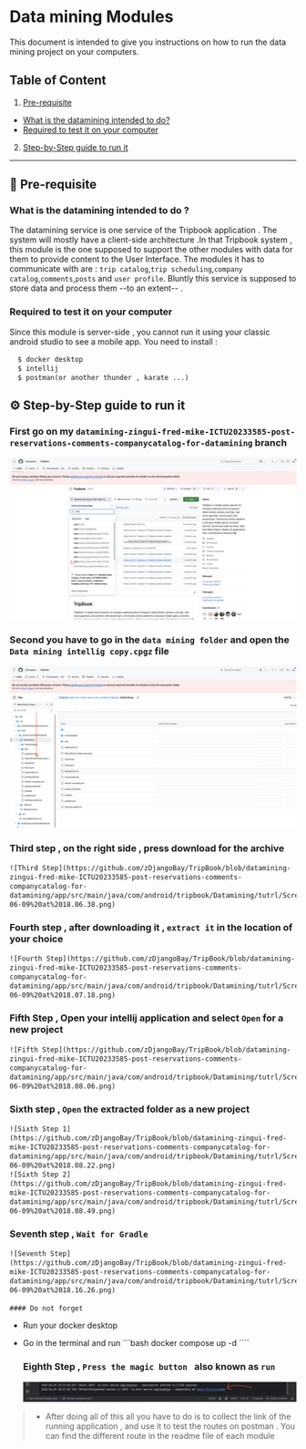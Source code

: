 # Data mining Modules
This document is intended to give you instructions on how to run the data mining project on your computers.


## Table of Content 

1. [Pre-requisite](#Prerequisiste)
  * [What is the datamining intended to do?](#What-is-the-purpose-of-the-datamining-service)
  * [Required to test it on your computer](#test-required)
2. [Step-by-Step guide to run it](#run-it-on-your-own)


  --- 

  ## 🎯 Pre-requisite

  ### What is the datamining intended to do ? 

  The datamining service is one service of the Tripbook application . The system will mostly have a client-side architecture .In that Tripbook system , this module is the one supposed to support the other modules with data for them to provide content to the User Interface.
  The modules it has to communicate with are : `trip catalog`,`trip scheduling`,`company catalog`,`comments`,`posts` and `user profile`. Bluntly this service is supposed to store data and process them --to an extent-- .


  ### Required to test it on your computer 

  Since this module is server-side , you cannot run it using your classic android studio to see a mobile app. 
  You need to install :
  ```
    $ docker desktop 
    $ intellij 
    $ postman(or another thunder , karate ...)
  ```
 

  ## ⚙️ Step-by-Step guide to run it



  ### First go on my `datamining-zingui-fred-mike-ICTU20233585-post-reservations-comments-companycatalog-for-datamining` branch 

  ![First step ](https://github.com/zDjangoBay/TripBook/blob/datamining-zingui-fred-mike-ICTU20233585-post-reservations-comments-companycatalog-for-datamining/app/src/main/java/com/android/tripbook/Datamining/tutrl/Screenshot%202025-06-09%20at%2018.04.15.png)



  ### Second you have to go in the `data mining folder` and open the `Data mining intellig copy.cpgz` file 

![Second Step ](https://github.com/zDjangoBay/TripBook/blob/datamining-zingui-fred-mike-ICTU20233585-post-reservations-comments-companycatalog-for-datamining/app/src/main/java/com/android/tripbook/Datamining/tutrl/Screenshot%202025-06-09%20at%2018.06.18.png)


  ### Third step , on the right side , press download for the archive 

    ![Third Step](https://github.com/zDjangoBay/TripBook/blob/datamining-zingui-fred-mike-ICTU20233585-post-reservations-comments-companycatalog-for-datamining/app/src/main/java/com/android/tripbook/Datamining/tutrl/Screenshot%202025-06-09%20at%2018.06.38.png)


  ### Fourth step , after downloading it , `extract it` in the location of your choice 

    ![Fourth Step](https://github.com/zDjangoBay/TripBook/blob/datamining-zingui-fred-mike-ICTU20233585-post-reservations-comments-companycatalog-for-datamining/app/src/main/java/com/android/tripbook/Datamining/tutrl/Screenshot%202025-06-09%20at%2018.07.18.png)


  ### Fifth Step , Open your intellij application and select `Open` for a new project 

    ![Fifth Step](https://github.com/zDjangoBay/TripBook/blob/datamining-zingui-fred-mike-ICTU20233585-post-reservations-comments-companycatalog-for-datamining/app/src/main/java/com/android/tripbook/Datamining/tutrl/Screenshot%202025-06-09%20at%2018.08.06.png)


  ### Sixth step , `Open` the extracted folder as a new project 

    ![Sixth Step 1](https://github.com/zDjangoBay/TripBook/blob/datamining-zingui-fred-mike-ICTU20233585-post-reservations-comments-companycatalog-for-datamining/app/src/main/java/com/android/tripbook/Datamining/tutrl/Screenshot%202025-06-09%20at%2018.08.22.png)
    ![Sixth Step 2](https://github.com/zDjangoBay/TripBook/blob/datamining-zingui-fred-mike-ICTU20233585-post-reservations-comments-companycatalog-for-datamining/app/src/main/java/com/android/tripbook/Datamining/tutrl/Screenshot%202025-06-09%20at%2018.08.49.png)

  ### Seventh step , `Wait for Gradle` 

    ![Seventh Step](https://github.com/zDjangoBay/TripBook/blob/datamining-zingui-fred-mike-ICTU20233585-post-reservations-comments-companycatalog-for-datamining/app/src/main/java/com/android/tripbook/Datamining/tutrl/Screenshot%202025-06-09%20at%2018.16.26.png)

    #### Do not forget

* Run your docker desktop 
* Go in the terminal and run 
                    ```bash
                    docker compose up -d 
                      ````

                    
  ### Eighth Step , `Press the magic button ` also known as `run` 

    ![Eigth step](https://github.com/zDjangoBay/TripBook/blob/datamining-zingui-fred-mike-ICTU20233585-post-reservations-comments-companycatalog-for-datamining/app/src/main/java/com/android/tripbook/Datamining/tutrl/Screenshot%202025-06-09%20at%2018.17.22.png)







>* After doing all of this all you have to do is to collect the link of the running application , and use it to test the routes on postman . You can find the different route in the readme file of each module
